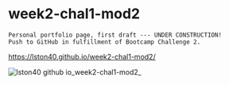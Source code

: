 # week2-chal1-mod2

```
Personal portfolio page, first draft --- UNDER CONSTRUCTION!
Push to GitHub in fulfillment of Bootcamp Challenge 2.
```

https://lston40.github.io/week2-chal1-mod2/

![lston40 github io_week2-chal1-mod2_](https://user-images.githubusercontent.com/103286445/175198852-8ad71bf9-caab-43a8-9aeb-8a57c1fb34ed.png)
